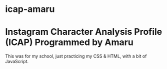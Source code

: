 # icap-amaru
# Instagram Character Analysis Profile (ICAP) Programmed by Amaru
This was for my school, just practicing my CSS &amp; HTML, with a bit of JavaScript. 
